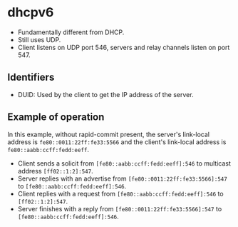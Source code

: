 # dhcpv6

- Fundamentally different from DHCP.
- Still uses UDP.
- Client listens on UDP port 546, servers and relay channels listen on port 547.

## Identifiers

- DUID: Used by the client to get the IP address of the server.

## Example of operation

In this example, without rapid-commit present, the server's link-local address is `fe80::0011:22ff:fe33:5566` and the client's link-local address is `fe80::aabb:ccff:fedd:eeff`.

- Client sends a solicit from `[fe80::aabb:ccff:fedd:eeff]:546` to multicast address `[ff02::1:2]:547`.
- Server replies with an advertise from `[fe80::0011:22ff:fe33:5566]:547` to `[fe80::aabb:ccff:fedd:eeff]:546`.
- Client replies with a request from `[fe80::aabb:ccff:fedd:eeff]:546` to `[ff02::1:2]:547`.
- Server finishes with a reply from `[fe80::0011:22ff:fe33:5566]:547` to `[fe80::aabb:ccff:fedd:eeff]:546`.
